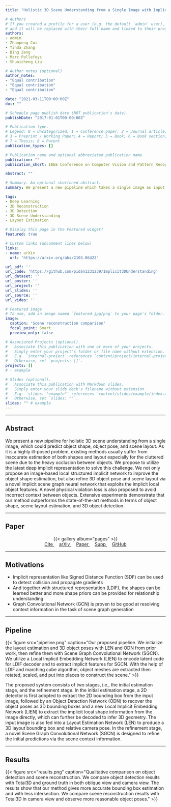 ```yaml
---
title: "Holistic 3D Scene Understanding from a Single Image with Implicit Representation"

# Authors
# If you created a profile for a user (e.g. the default `admin` user), write the username (folder name) here 
# and it will be replaced with their full name and linked to their profile.
authors:
- admin
- Zhaopeng Cui
- Yinda Zhang
- Bing Zeng
- Marc Pollefeys
- Shuaicheng Liu

# Author notes (optional)
author_notes:
- "Equal contribution"
- "Equal contribution"
- "Equal contribution"

date: "2021-03-11T00:00:00Z"
doi: ""

# Schedule page publish date (NOT publication's date).
publishDate: "2017-01-01T00:00:00Z"

# Publication type.
# Legend: 0 = Uncategorized; 1 = Conference paper; 2 = Journal article;
# 3 = Preprint / Working Paper; 4 = Report; 5 = Book; 6 = Book section;
# 7 = Thesis; 8 = Patent
publication_types: []

# Publication name and optional abbreviated publication name.
publication: ""
publication_short: IEEE Conference on Computer Vision and Pattern Recognition (**CVPR**)

abstract: ""

# Summary. An optional shortened abstract.
summary: We present a new pipeline which takes a single image as input, estimates layout and object poses, then reconstructs the scene with Signed Distance Function (SDF) representation.

tags:
- Deep Learning
- 3D Reconstruction
- 3D Detection
- 3D Scene Understanding
- Layout Estimation

# Display this page in the Featured widget?
featured: true

# Custom links (uncomment lines below)
links:
- name: arXiv
  url: 'https://arxiv.org/abs/2103.06422'

url_pdf: ''
url_code: 'https://github.com/pidan1231239/Implicit3DUnderstanding'
url_dataset: ''
url_poster: ''
url_project: ''
url_slides: ''
url_source: ''
url_video: ''

# Featured image
# To use, add an image named `featured.jpg/png` to your page's folder. 
image:
  caption: 'Scene reconstruction comparison'
  focal_point: Smart
  preview_only: false

# Associated Projects (optional).
#   Associate this publication with one or more of your projects.
#   Simply enter your project's folder or file name without extension.
#   E.g. `internal-project` references `content/project/internal-project/index.md`.
#   Otherwise, set `projects: []`.
projects: []
# - example

# Slides (optional).
#   Associate this publication with Markdown slides.
#   Simply enter your slide deck's filename without extension.
#   E.g. `slides: "example"` references `content/slides/example/index.md`.
#   Otherwise, set `slides: ""`.
slides: "" # example
---
```


<!-- {{% callout note %}}
Click the *Cite* button above to demo the feature to enable visitors to import publication metadata into their reference management software.
{{% /callout %}}

{{% callout note %}}
Create your slides in Markdown - click the *Slides* button to check out the example.
{{% /callout %}}

Supplementary notes can be added here, including [code, math, and images](https://wowchemy.com/docs/writing-markdown-latex/). -->

---
## Abstract
We present a new pipeline for holistic 3D scene understanding from a single image, which could predict object shape, object pose, and scene layout. As it is a highly ill-posed problem, existing methods usually suffer from inaccurate estimation of both shapes and layout especially for the cluttered scene due to the heavy occlusion between objects. We propose to utilize the latest deep implicit representation to solve this challenge. We not only propose an image-based local structured implicit network to improve the object shape estimation, but also refine 3D object pose and scene layout via a novel implicit scene graph neural network that exploits the implicit local object features. A novel physical violation loss is also proposed to avoid incorrect context between objects. Extensive experiments demonstrate that our method outperforms the state-of-the-art methods in terms of object shape, scene layout estimation, and 3D object detection.

<!-- ## 3D Scene Understanding 
Given a single color image,
- Estimate the room layout, including object categories and poses in 3D space
- Reconstruct mesh of individual object -->

---
## Paper
<!-- ![page1](02192_页面_01.png)![page3](02192_页面_03.png)![page5](02192_页面_05.png)![page7](02192_页面_07.png) -->

<center>
  {{< gallery album="pages" >}}
</center>

<center>

  <!-- {{< cta cta_text="arXiv" cta_link="https://arxiv.org/abs/2103.06422" cta_new_tab="false" >}} -->

  <!-- <a href="https://arxiv.org/abs/2103.06422" class="btn btn-primary px-3 py-3">Paper</a> -->

  <a href="#" class="btn btn-outline-primary js-cite-modal" data-filename="/publication/im3d/cite.bib">
  Cite
  </a>
  &nbsp; &nbsp;
  <a href="https://arxiv.org/abs/2103.06422" class="btn btn-outline-primary" target="_blank">
  arXiv
  </a> 
  &nbsp; &nbsp;
  <a href="https://arxiv.org/pdf/2103.06422" class="btn btn-outline-primary" target="_blank">
  Paper
  </a>
  &nbsp; &nbsp;
  <a href="02192-supp.pdf" class="btn btn-outline-primary" target="_blank">
  Supp
  </a>
  &nbsp; &nbsp;
  <a href="https://github.com/pidan1231239/Implicit3DUnderstanding" class="btn btn-outline-primary" target="_blank">
  GitHub
  </a>

</center>

<!-- <center>
<a href="https://arxiv.org/abs/2103.06422">[arXiv]</a> 
&nbsp; &nbsp;
<a href="https://arxiv.org/pdf/2103.06422">[Paper]</a> 
&nbsp; &nbsp;
<a href="02192-supp.pdf">[Supp]</a> 
&nbsp; &nbsp;
<a href="https://github.com/pidan1231239/Implicit3DUnderstanding">[GitHub]</a>
</center> -->

---
## Motivations
- Implicit representation like Signed Distance Function (SDF) can be used to detect collision and propagate gradients
- And together with structured representation (LDIF), the shapes can be learned better and more shape priors can be provided for relationship understanding
- Graph Convolutional Network (GCN) is proven to be good at resolving context information in the task of scene graph generation

---
## Pipeline
{{< figure src="pipeline.png" caption="Our proposed pipeline. We initialize the layout estimation and 3D object poses with LEN and ODN from prior work, then refine them with Scene Graph Convolutional Network (SGCN). We utilize a Local Implicit Embedding Network (LIEN) to encode latent code for LDIF decoder and to extract implicit features for SGCN. With the help of LDIF and marching cube algorithm, object meshes are extracted then rotated, scaled, and put into places to construct the scene." >}}

The proposed system consists of two stages, i.e., the initial estimation stage, and the refinement stage. 
In the initial estimation stage, a 2D detector is first adopted to extract the 2D bounding box from the input image, followed by an Object Detection Network (ODN) to recover the object poses as 3D bounding boxes and a new Local Implicit Embedding Network (LIEN) to extract the implicit local shape information from the image directly, which can further be decoded to infer 3D geometry.
The input image is also fed into a Layout Estimation Network (LEN) to produce a 3D layout bounding box and relative camera pose.
In the refinement stage, a novel Scene Graph Convolutional Network (SGCN) is designed to refine the initial predictions via the scene context information.

---
## Results
{{< figure src="results.png" caption="Qualitative comparison on object detection and scene reconstruction. We compare object detection results with Total3D and ground truth in both oblique view and camera view. The results show that our method gives more accurate bounding box estimation and with less intersection. We compare scene reconstruction results with Total3D in camera view and observe more reasonable object poses." >}}


